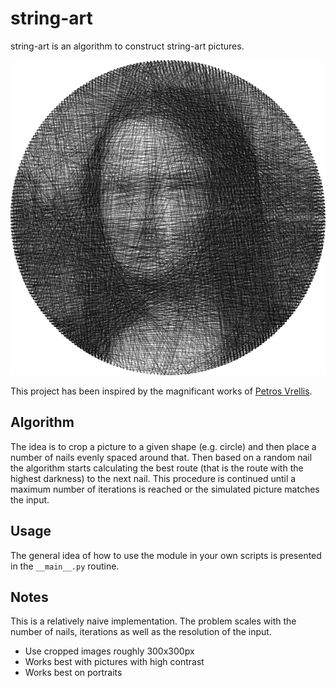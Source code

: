 # string-art

string-art is an algorithm to construct string-art pictures.

![Mona Lisa stringart](stringart/demo/result_ml.png "Mona Lisa stringart")

This project has been inspired by the magnificant works of [Petros
Vrellis](http://artof01.com/vrellis/works/knit.html).

## Algorithm

The idea is to crop a picture to a given shape (e.g. circle) and then
place a number of nails evenly spaced around that. Then based on a random nail
the algorithm starts calculating the best route (that is the route with the highest
darkness) to the next nail. This procedure is continued until a maximum number
of iterations is reached or the simulated picture matches the input. 

## Usage

The general idea of how to use the module in your own scripts is presented in
the `__main__.py` routine. 

## Notes

This is a relatively naive implementation. The problem scales with the number
of nails, iterations as well as the resolution of the input. 

* Use cropped images roughly 300x300px
* Works best with pictures with high contrast
* Works best on portraits


